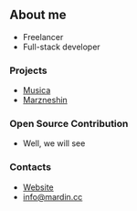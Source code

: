
## About me

- Freelancer
- Full-stack developer

### Projects

- [Musica](https://github.com/krr0ption/musica)
- [Marzneshin](https://github.com/krr0ption/marzneshin)

### Open Source Contribution

- Well, we will see

### Contacts

- [Website](https://mardin.cc)
- [info@mardin.cc](mailto:info@mardin.cc)

